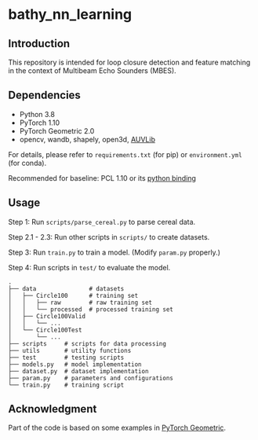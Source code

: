 # bathy_nn_learning

## Introduction

This repository is intended for loop closure detection and feature matching in the context of Multibeam Echo Sounders (MBES).

## Dependencies 

* Python 3.8
* PyTorch 1.10
* PyTorch Geometric 2.0
* opencv, wandb, shapely, open3d, [AUVLib](https://github.com/nilsbore/auvlib)

For details, please refer to `requirements.txt` (for pip) or `environment.yml` (for conda).

Recommended for baseline: PCL 1.10 or its [python binding](https://github.com/lijx10/PCLKeypoints)

## Usage

Step 1: Run `scripts/parse_cereal.py` to parse cereal data.

Step 2.1 - 2.3: Run other scripts in `scripts/` to create datasets.

Step 3: Run `train.py` to train a model. (Modify `param.py` properly.)

Step 4: Run scripts in `test/` to evaluate the model.

    .
    ├── data               # datasets
    │   ├── Circle100      # training set
    │   │   ├── raw        # raw training set
    │   │   └── processed  # processed training set
    │   ├── Circle100Valid
    │   │   └── ...
    │   └── Circle100Test
    │       └── ...
    ├── scripts     # scripts for data processing
    ├── utils       # utility functions 
    ├── test        # testing scripts
    ├── models.py   # model implementation
    ├── dataset.py  # dataset implementation
    ├── param.py    # parameters and configurations
    └── train.py    # training script

## Acknowledgment

Part of the code is based on some examples in [PyTorch Geometric](
https://github.com/pyg-team/pytorch_geometric/blob/master/examples/pointnet2_segmentation.py).
